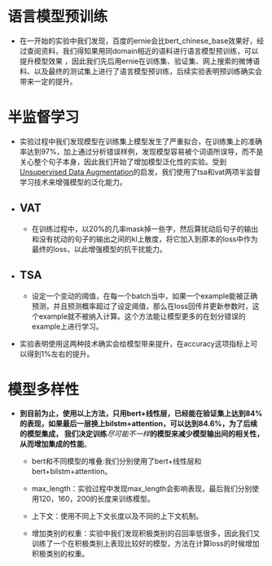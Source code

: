 # 语言模型预训练

- 在一开始的实验中我们发现，百度的ernie会比bert_chinese_base效果好，经过查阅资料，我们得知果用同domain相近的语料进行语言模型预训练，可以提升模型效果
，因此我们先后用ernie在训练集、验证集、网上搜索的微博语料、以及最终的测试集上进行了语言模型预训练，后续实验表明预训练确实会带来一定的提升。

# 半监督学习

+ 实验过程中我们发现模型在训练集上模型发生了严重拟合，在训练集上的准确率达到97%，加上通过分析错误样例，发现模型容易被个词语所误导，而不是关心整个句子本身，因此我们开始了增加模型泛化性的实验。受到[Unsupervised Data Augmentation](https://github.com/google-research/uda)的启发，我们使用了tsa和vat两项半监督学习技术来增强模型的泛化能力。

+ ## VAT
    
    - 在训练过程中，以20%的几率mask掉一些字，然后算扰动后句子的输出和没有扰动的句子的输出之间的kl上散度，将它加入到原本的loss中作为最终的loss，以此增强模型的抗干扰能力。

+ ## TSA
    
    - 设定一个变动的阈值，在每一个batch当中，如果一个example能被正确预测，并且预测概率超过了设定阈值，那么在loss回传并更新参数时，这个example就不被纳入计算。这个方法能让模型更多的在划分错误的example上进行学习。

+ 实验表明使用这两种技术确实会给模型带来提升，在accuracy这项指标上可以得到1%左右的提升。


# 模型多样性

+ **到目前为止，使用以上方法，只用bert+线性层，已经能在验证集上达到84%的表现，如果最后一层换上bilstm+attention，可以达到84.6%，为了后续的模型集成，
我们决定训练***尽可能不一样***的模型来减少模型输出间的相关性，从而增加集成的性能**。

  - bert和不同模型的堆叠:我们分别使用了bert+线性层和bert+bilstm+attention。

  - max_length：实验过程中发现max_length会影响表现，最后我们分别使用120，160，200的长度来训练模型。

  - 上下文：使用不同上下文长度以及不同的上下文机制。

  - 增加类别的权重：实验中我们发现积极类别的召回率低很多，因此我们又训练了一个在积极类别上表现比较好的模型，方法在计算loss的时候增加积极类别的权重。
